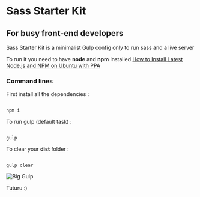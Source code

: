 # Sass Starter Kit
## For busy front-end developers

Sass Starter Kit is a minimalist Gulp config only to run sass and a live server

To run it you need to have **node** and **npm** installed [How to Install Latest Node.js and NPM on Ubuntu with PPA](https://tecadmin.net/install-latest-nodejs-npm-on-ubuntu/)

### Command lines

First install all the dependencies :

```

npm i

```

To run gulp (default task) :

```

gulp

```

To clear your **dist** folder :

```

gulp clear

```


![Big Gulp](https://media.giphy.com/media/YTP1bzTfdYY36/source.gif)

Tuturu :)